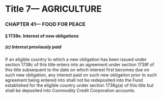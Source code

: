 
# Title 7— AGRICULTURE
### CHAPTER 41— FOOD FOR PEACE
#### § 1738e. Interest of new obligations
##### (c) Interest previously paid

If an eligible country to which a new obligation has been issued under section 1738c of this title enters into an agreement under section 1738f of this title subsequent to the date on which interest first becomes due on such new obligation, any interest paid on such new obligation prior to such agreement being entered into shall not be redeposited into the Fund established for the eligible country under section 1738g(a) of this title but shall be deposited into Commodity Credit Corporation accounts.
